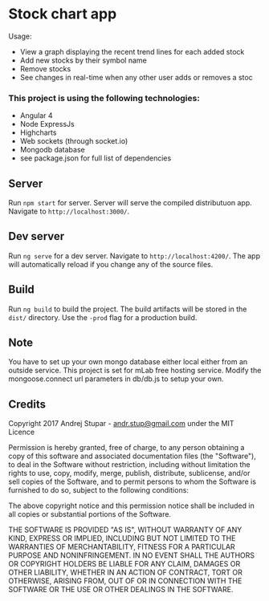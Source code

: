 # Stock chart app

Usage:

* View a graph displaying the recent trend lines for each added stock
* Add new stocks by their symbol name
* Remove stocks
* See changes in real-time when any other user adds or removes a stoc


### This project is using the following technologies: 

* Angular 4
* Node ExpressJs
* Highcharts
* Web sockets (through socket.io)
* Mongodb database
* see package.json for full list of dependencies

## Server

Run `npm start` for server. Server will serve the compiled distributuon app. Navigate to `http://localhost:3000/`.

## Dev server

Run `ng serve` for a dev server. Navigate to `http://localhost:4200/`. The app will automatically reload if you change any of the source files.

## Build

Run `ng build` to build the project. The build artifacts will be stored in the `dist/` directory. Use the `-prod` flag for a production build.

## Note

You have to set up your own mongo database either local either from an outside service. This project is set for mLab free hosting service. Modify the mongoose.connect url parameters in db/db.js to setup your own. 

## Credits

Copyright 2017 Andrej Stupar - andr.stup@gmail.com under the MIT Licence

Permission is hereby granted, free of charge, to any person obtaining a copy of this software and associated documentation files (the "Software"), to deal in the Software without restriction, including without limitation the rights to use, copy, modify, merge, publish, distribute, sublicense, and/or sell copies of the Software, and to permit persons to whom the Software is furnished to do so, subject to the following conditions:

The above copyright notice and this permission notice shall be included in all copies or substantial portions of the Software.

THE SOFTWARE IS PROVIDED "AS IS", WITHOUT WARRANTY OF ANY KIND, EXPRESS OR IMPLIED, INCLUDING BUT NOT LIMITED TO THE WARRANTIES OF MERCHANTABILITY, FITNESS FOR A PARTICULAR PURPOSE AND NONINFRINGEMENT. IN NO EVENT SHALL THE AUTHORS OR COPYRIGHT HOLDERS BE LIABLE FOR ANY CLAIM, DAMAGES OR OTHER LIABILITY, WHETHER IN AN ACTION OF CONTRACT, TORT OR OTHERWISE, ARISING FROM, OUT OF OR IN CONNECTION WITH THE SOFTWARE OR THE USE OR OTHER DEALINGS IN THE SOFTWARE.